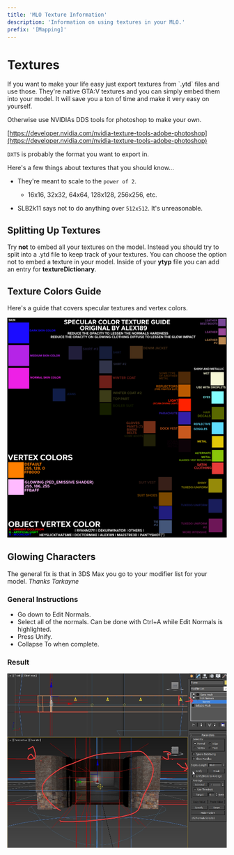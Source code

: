 ```yaml
---
title: 'MLO Texture Information'
description: 'Information on using textures in your MLO.'
prefix: '[Mapping]'
---
```


# Textures

If you want to make your life easy just export textures from \`.ytd\`
files and use those. They're native GTA:V textures and you can simply
embed them into your model. It will save you a ton of time and make it
very easy on yourself.

Otherwise use NVIDIAs DDS tools for photoshop to make your own.

[https://developer.nvidia.com/nvidia-texture-tools-adobe-photoshop](https://developer.nvidia.com/nvidia-texture-tools-adobe-photoshop)

`DXT5` is probably the format you want to export in.

Here's a few things about textures that you should know...

* They're meant to scale to the `power of 2`.

    * 16x16, 32x32, 64x64, 128x128, 256x256, etc.

* SLB2k11 says not to do anything over `512x512`. It's unreasonable.

## Splitting Up Textures

Try **not** to embed all your textures on the model. Instead
you should try to split into a .ytd file to keep track of your textures.
You can choose the option not to embed a texture in your model. Inside
of your **ytyp** file you can add an entry for **textureDictionary**.

## Texture Colors Guide

Here's a guide that covers specular textures and vertex colors.

![](media\image7.png)

## Glowing Characters

The general fix is that in 3DS Max you go to your modifier list for your
model. _Thanks Tarkayne_

### General Instructions

* Go down to Edit Normals. 
* Select all of the normals. Can be done
with Ctrl+A while Edit Normals is highlighted. 
* Press Unify.
* Collapse To when complete.

### Result

![](media\image24.png)

